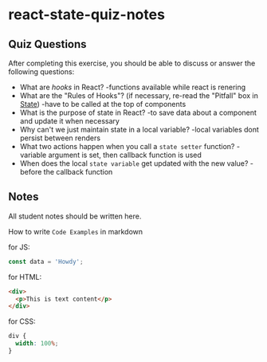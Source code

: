 # react-state-quiz-notes

## Quiz Questions

After completing this exercise, you should be able to discuss or answer the following questions:

- What are _hooks_ in React?
  -functions available while react is renering
- What are the "Rules of Hooks"? (if necessary, re-read the "Pitfall" box in [State](https://react.dev/learn/state-a-components-memory))
  -have to be called at the top of components
- What is the purpose of state in React?
  -to save data about a component and update it when necessary
- Why can't we just maintain state in a local variable?
  -local variables dont persist between renders
- What two actions happen when you call a `state setter` function?
  -variable argument is set, then callback function is used
- When does the local `state variable` get updated with the new value?
  -before the callback function

## Notes

All student notes should be written here.

How to write `Code Examples` in markdown

for JS:

```javascript
const data = 'Howdy';
```

for HTML:

```html
<div>
  <p>This is text content</p>
</div>
```

for CSS:

```css
div {
  width: 100%;
}
```
